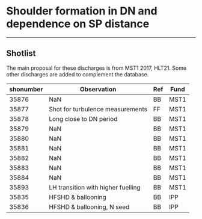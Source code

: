 # Shoulder formation in DN and dependence on SP distance
---

## Shotlist

The main proposal for these discharges is from MST1 2017, HLT21.
Some other discharges are added to complement the database.

| shonumber | Observation | Ref | Fund |
|---|---|---|---|
| 35876 | NaN | BB | MST1 |
| 35877 | Shot for turbulence measurements | FF | MST1 |
| 35878 | Long close to DN period | BB | MST1 |
| 35879 | NaN | BB | MST1 |
| 35880 | NaN | BB | MST1 |
| 35881 | NaN | BB | MST1 |
| 35882 | NaN | BB | MST1 |
| 35883 | NaN | BB | MST1 |
| 35884 | NaN | BB | MST1 |
| 35893 | LH transition with higher fuelling | BB | MST1 |
| 35835 | HFSHD & ballooning | BB | IPP |
| 35836 | HFSHD & ballooning, N seed | BB | IPP |
